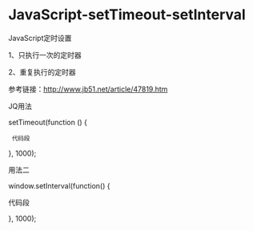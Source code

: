 # JavaScript-setTimeout-setInterval
JavaScript定时设置

1、只执行一次的定时器 

<script>
  //定时器 异步运行
  function hello(){
    alert("hello");
  }

//使用方法名字执行方法

var t1 = window.setTimeout(hello,1000);

var t2 = window.setTimeout("hello()",3000);//使用字符串执行方法

window.clearTimeout(t1);//去掉定时器

</script> 

2、重复执行的定时器

<script>

function hello(){

  alert("hello");
 
 }

//重复执行某个方法

var t1 = window.setInterval(hello,1000);

var t2 = window.setInterval("hello()",3000);

//去掉定时器的方法

window.clearInterval(t1);

</script>

参考链接：http://www.jb51.net/article/47819.htm


JQ用法

setTimeout(function ()
{

     代码段
                    
}, 1000);


用法二

 window.setInterval(function() 
 {
 
  代码段           

 }, 1000);
